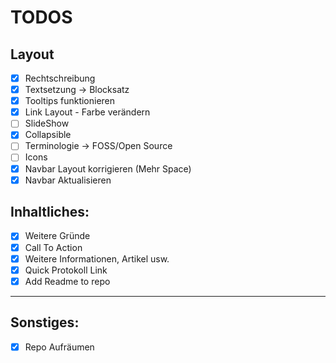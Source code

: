 # TODOS

## Layout
- [x] Rechtschreibung 
- [x] Textsetzung	-> Blocksatz
- [x] Tooltips funktionieren  
- [x] Link Layout - Farbe verändern 
- [ ] SlideShow
- [x] Collapsible
- [ ] Terminologie -> FOSS/Open Source 
- [ ] Icons
- [x] Navbar Layout korrigieren (Mehr Space)
- [x] Navbar Aktualisieren 

## Inhaltliches:

- [x] Weitere Gründe 
- [x] Call To Action 
- [x] Weitere Informationen, Artikel usw.
- [x] Quick Protokoll Link
- [x] Add Readme to repo
----


## Sonstiges:

- [x] Repo Aufräumen 

